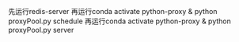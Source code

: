 先运行redis-server
再运行conda activate python-proxy  & python proxyPool.py schedule
再运行conda activate python-proxy  & python proxyPool.py server 